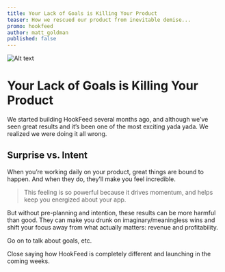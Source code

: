 ```yaml
---
title: Your Lack of Goals is Killing Your Product
teaser: How we rescued our product from inevitable demise...
promo: hookfeed
author: matt_goldman
published: false
---
```


<!-- Image (660px wide by any height, 300px tall looks good - retina: 1320px wide by 600px tall) -->
![Alt text](http://666a658c624a3c03a6b2-25cda059d975d2f318c03e90bcf17c40.r92.cf1.rackcdn.com/unsplash_5263607dd1bfc_1.JPG)

# Your Lack of Goals is Killing Your Product

We started building HookFeed several months ago, and although we’ve seen great results and it’s been one of the most exciting yada yada. We realized we were doing it all wrong.

## Surprise vs. Intent

When you’re working daily on your product, great things are bound to happen. And when they do, they’ll make you feel incredible.

> This feeling is so powerful because it drives momentum, and helps keep you energized about your app.

But without pre-planning and intention, these results can be more harmful than good. They can make you drunk on imaginary/meaningless wins and shift your focus away from what actually matters: revenue and profitability.

Go on to talk about goals, etc.

Close saying how HookFeed is completely different and launching in the coming weeks.